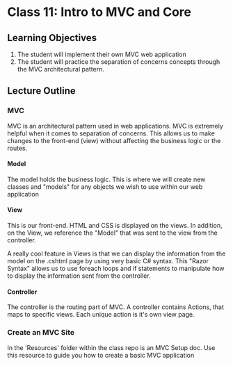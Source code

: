 # Class 11: Intro to MVC and Core

## Learning Objectives
1. The student will implement their own MVC web application
1. The student will practice the separation of concerns concepts through the MVC architectural pattern.

## Lecture Outline

### MVC
MVC is an architectural pattern used in web applications. 
MVC is extremely helpful when it comes to separation of concerns. 
This allows us to make changes to the front-end (view) without 
affecting the business logic or the routes. 

#### Model
The model holds the business logic. This is where
we will create new classes and "models" for any objects
we wish to use within our web application

#### View
This is our front-end. HTML and CSS is displayed on 
the views. In addition, on the View, we reference the "Model" that was sent to the view from the controller. 

A really cool feature in Views is that we can display the information
from the model on the .cshtml page by using very basic C# syntax.
This "Razor Syntax" allows us to use foreach loops and if statements
to manipulate how to display the information sent from the controller. 

#### Controller

The controller is the routing part of MVC. A controller contains
Actions, that maps to specific views. Each unique action is it's own 
view page. 

### Create an MVC Site

In the 'Resources' folder within the class repo is an MVC Setup doc. Use this resource to guide you how to create a basic MVC application
